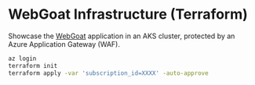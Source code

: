 # WebGoat Infrastructure (Terraform)

Showcase the [WebGoat](https://github.com/WebGoat/WebGoat) application in an AKS cluster, protected by an Azure Application Gateway (WAF).

```bash
az login
terraform init
terraform apply -var 'subscription_id=XXXX' -auto-approve
```
